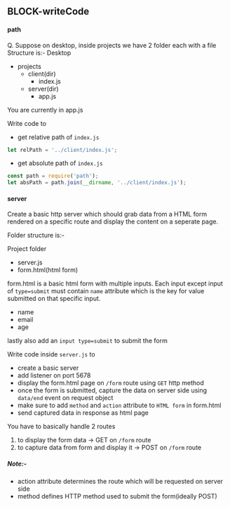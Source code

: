 ## BLOCK-writeCode

#### path

Q. Suppose on desktop, inside projects we have 2 folder each with a file
Structure is:-
Desktop

- projects
  - client(dir)
    - index.js
  - server(dir)
    - app.js

You are currently in app.js

Write code to

- get relative path of `index.js`

```js
let relPath = '../client/index.js';
```

- get absolute path of `index.js`

```js
const path = require('path');
let absPath = path.join(__dirname, '../client/index.js');
```

#### server

Create a basic http server which should grab data from a HTML form rendered on a specific route and display the content on a seperate page.

Folder structure is:-

Project folder

- server.js
- form.html(html form)

form.html is a basic html form with multiple inputs. Each input except input of `type=submit` must contain `name` attribute which is the key for value submitted on that specific input.

- name
- email
- age

lastly also add an `input type=submit` to submit the form

Write code inside `server.js` to

- create a basic server
- add listener on port 5678
- display the form.html page on `/form` route using `GET` http method
- once the form is submitted, capture the data on server side using `data/end` event on request object
- make sure to add `method` and `action` attribute to `HTML form` in form.html
- send captured data in response as html page

You have to basically handle 2 routes

1. to display the form data -> GET on `/form` route
2. to capture data from form and display it -> POST on `/form` route

##### Note:-

- action attribute determines the route which will be requested on server side
- method defines HTTP method used to submit the form(ideally POST)
